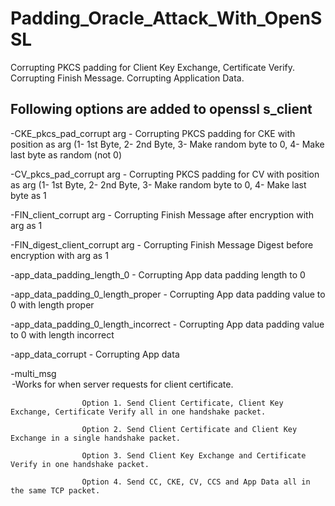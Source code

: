 # Padding_Oracle_Attack_With_OpenSSL
Corrupting PKCS padding for Client Key Exchange, Certificate Verify. Corrupting Finish Message. Corrupting Application Data.

Following options are added to openssl s_client
---------------------------------------------------

-CKE_pkcs_pad_corrupt arg   - Corrupting PKCS padding for CKE with position as arg (1-  1st Byte, 2- 2nd Byte, 3- Make random byte to 0, 4- Make last byte as random (not 0)

 -CV_pkcs_pad_corrupt arg   - Corrupting PKCS padding for CV with position as arg (1-  1st Byte, 2- 2nd Byte, 3- Make random byte to 0, 4- Make last byte as 1

 -FIN_client_corrupt arg   - Corrupting Finish Message after encryption with arg as 1

 -FIN_digest_client_corrupt arg   - Corrupting Finish Message Digest before encryption with arg as 1

 -app_data_padding_length_0   - Corrupting App data padding length to 0

 -app_data_padding_0_length_proper   - Corrupting App data padding value to 0 with length proper

 -app_data_padding_0_length_incorrect   - Corrupting App data padding value to 0 with length incorrect

 -app_data_corrupt   - Corrupting App data

 -multi_msg <option>                        -Works for when server requests for client certificate.

					Option 1. Send Client Certificate, Client Key Exchange, Certificate Verify all in one handshake packet.

					Option 2. Send Client Certificate and Client Key Exchange in a single handshake packet.

					Option 3. Send Client Key Exchange and Certificate Verify in one handshake packet.
					
					Option 4. Send CC, CKE, CV, CCS and App Data all in the same TCP packet.
